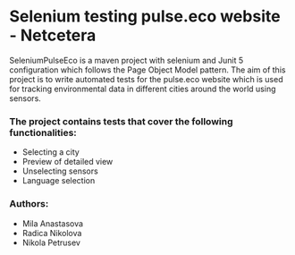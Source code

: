 # Selenium testing pulse.eco website - Netcetera

SeleniumPulseEco is a maven project with selenium and Junit 5 configuration which follows the Page Object Model pattern.
The aim of this project is to write automated tests for the pulse.eco website which is used for tracking environmental data in different cities around the world using sensors. <br>

### The project contains tests that cover the following functionalities:
- Selecting a city
- Preview of detailed view
- Unselecting sensors
- Language selection

### Authors:
- Mila Anastasova <br>
- Radica Nikolova <br>
- Nikola Petrusev <br>
